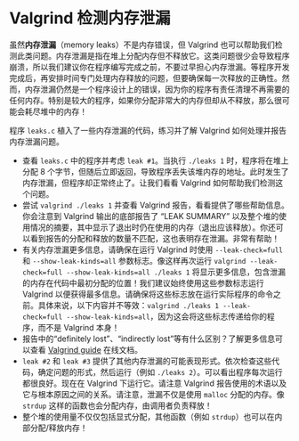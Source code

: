# Valgrind 检测内存泄漏

虽然**内存泄漏**（memory leaks）不是内存错误，但 Valgrind 也可以帮助我们检测此类问题。内存泄漏是指在堆上分配内存但不释放它。这类问题很少会导致程序崩溃，所以我们建议你在程序编写完成之前，不要过早担心内存泄漏。等程序开发完成后，再安排时间专门处理内存释放的问题，但要确保每一次释放的正确性。然而，内存泄漏仍然是一个程序设计上的错误，因为你的程序有责任清理不再需要的任何内存。特别是较大的程序，如果你分配非常大的内存但却从不释放，那么很可能会耗尽堆中的内存！

程序 `leaks.c` 植入了一些内存泄漏的代码，练习并了解 Valgrind 如何处理并报告内存泄漏问题。

- 查看 `leaks.c` 中的程序并考虑 `leak #1`。当执行 `./leaks 1` 时，程序将在堆上分配 8 个字节，但随后立即返回，导致程序丢失该堆内存的地址。此时发生了内存泄漏，但程序却正常终止了。让我们看看 Valgrind 如何帮助我们检测这个问题。
- 尝试 `valgrind ./leaks 1` 并查看 Valgrind 报告，看看提供了哪些帮助信息。你会注意到 Valgrind 输出的底部报告了 “LEAK SUMMARY” 以及整个堆的使用情况的摘要，其中显示了退出时仍在使用的内存（退出应该释放）。你还可以看到报告的分配和释放的数量不匹配，这也表明存在泄漏。非常有帮助！
- 有关内存泄漏更多信息，请确保在运行 Valgrind 时使用 `--leak-check=full` 和 `--show-leak-kinds=all` 参数标志。像这样再次运行 `valgrind --leak-check=full --show-leak-kinds=all ./leaks 1` 将显示更多信息，包含泄漏的内存在代码中最初分配的位置！我们建议始终使用这些参数标志运行 Valgrind 以便获得最多信息。请确保将这些标志放在运行实际程序的命令之前。具体来说，以下内容并不等效：`valgrind ./leaks 1 --leak-check=full --show-leak-kinds=all`，因为这会将这些标志传递给你的程序，而不是 Valgrind 本身！
- 报告中的“definitely lost”、“indirectly lost”等有什么区别？了解更多信息可以查看 [Valgrind guide](https://web.stanford.edu/class/archive/cs/cs107/cs107.1206/resources/valgrind.html) 在线文档。
- `leak #2` 和 `leak #3` 提供了其他内存泄漏的可能表现形式。依次检查这些代码，确定问题的形式，然后运行（例如 `./leaks 2`）。可以看出程序每次运行都很良好。现在在 Valgrind 下运行它。请注意 Valgrind 报告使用的术语以及它与根本原因之间的关系。请注意，泄漏不仅是使用 `malloc` 分配的内存。像 `strdup` 这样的函数也会分配内存，由调用者负责释放！
- 整个堆的使用量不仅仅包括显式分配，其他函数（例如 `strdup`）也可以在内部分配/释放内存！
